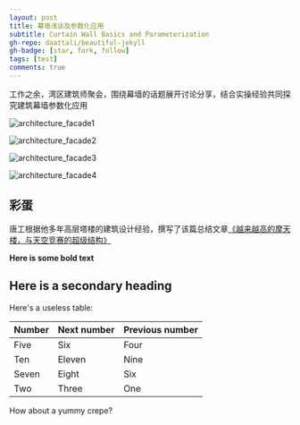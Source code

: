 ```yaml
---
layout: post
title: 幕墙浅谈及参数化应用
subtitle: Curtain Wall Basics and Parameterization
gh-repo: daattali/beautiful-jekyll
gh-badge: [star, fork, follow]
tags: [test]
comments: true
---
```


工作之余，湾区建筑师聚会，围绕幕墙的话题展开讨论分享，结合实操经验共同探究建筑幕墙参数化应用

![architecture_facade1](https://i.ibb.co/NKjBCpf/citic-fc-1575x900-som-01jpg.jpg)

![architecture_facade2](https://i.ibb.co/Sdt5PzQ/IMG-0855.jpg)

![architecture_facade3](https://i.ibb.co/82LTXc2/Citic-design-documentation-draft-05.jpg)

![architecture_facade4](https://i.ibb.co/2tr5TGW/20180209-01.jpg)


## 彩蛋

唐工根据他多年高层塔楼的建筑设计经验，撰写了该篇总结文章[《越来越高的摩天楼，与天空竞赛的超级结构》](https://www.huxiu.com/article/264367.html)


**Here is some bold text**

## Here is a secondary heading

Here's a useless table:

| Number | Next number | Previous number |
| :------ |:--- | :--- |
| Five | Six | Four |
| Ten | Eleven | Nine |
| Seven | Eight | Six |
| Two | Three | One |


How about a yummy crepe?
